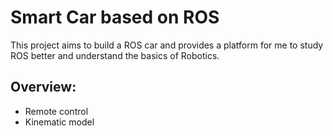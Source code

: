 # Smart Car based on ROS

This project aims to build a ROS car and provides a platform for me to study ROS better and understand the basics of Robotics.

## Overview:

- Remote control
- Kinematic model

